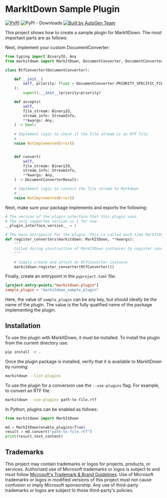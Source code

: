 # MarkItDown Sample Plugin

[![PyPI](https://img.shields.io/pypi/v/markitdown-sample-plugin.svg)](https://pypi.org/project/markitdown-sample-plugin/)
![PyPI - Downloads](https://img.shields.io/pypi/dd/markitdown-sample-plugin)
[![Built by AutoGen Team](https://img.shields.io/badge/Built%20by-AutoGen%20Team-blue)](https://github.com/microsoft/autogen)


This project shows how to create a sample plugin for MarkItDown. The most important parts are as follows:

Next, implement your custom DocumentConverter:

```python
from typing import BinaryIO, Any
from markitdown import MarkItDown, DocumentConverter, DocumentConverterResult, StreamInfo

class RtfConverter(DocumentConverter):

    def __init__(
        self, priority: float = DocumentConverter.PRIORITY_SPECIFIC_FILE_FORMAT
    ):
        super().__init__(priority=priority)

    def accepts(
        self,
        file_stream: BinaryIO,
        stream_info: StreamInfo,
        **kwargs: Any,
    ) -> bool:
	
	# Implement logic to check if the file stream is an RTF file
	# ...
	raise NotImplementedError()


    def convert(
        self,
        file_stream: BinaryIO,
        stream_info: StreamInfo,
        **kwargs: Any,
    ) -> DocumentConverterResult:

	# Implement logic to convert the file stream to Markdown
	# ...
	raise NotImplementedError()
```

Next, make sure your package implements and exports the following:

```python
# The version of the plugin interface that this plugin uses. 
# The only supported version is 1 for now.
__plugin_interface_version__ = 1 

# The main entrypoint for the plugin. This is called each time MarkItDown instances are created.
def register_converters(markitdown: MarkItDown, **kwargs):
    """
    Called during construction of MarkItDown instances to register converters provided by plugins.
    """

    # Simply create and attach an RtfConverter instance
    markitdown.register_converter(RtfConverter())
```


Finally, create an entrypoint in the `pyproject.toml` file:

```toml
[project.entry-points."markitdown.plugin"]
sample_plugin = "markitdown_sample_plugin"
```

Here, the value of `sample_plugin` can be any key, but should ideally be the name of the plugin. The value is the fully qualified name of the package implementing the plugin.


## Installation

To use the plugin with MarkItDown, it must be installed. To install the plugin from the current directory use:

```bash
pip install -e .
```

Once the plugin package is installed, verify that it is available to MarkItDown by running:

```bash
markitdown --list-plugins
```

To use the plugin for a conversion use the `--use-plugins` flag. For example, to convert an RTF file:

```bash
markitdown --use-plugins path-to-file.rtf
```

In Python, plugins can be enabled as follows:

```python
from markitdown import MarkItDown

md = MarkItDown(enable_plugins=True) 
result = md.convert("path-to-file.rtf")
print(result.text_content)
```

## Trademarks

This project may contain trademarks or logos for projects, products, or services. Authorized use of Microsoft
trademarks or logos is subject to and must follow
[Microsoft's Trademark & Brand Guidelines](https://www.microsoft.com/en-us/legal/intellectualproperty/trademarks/usage/general).
Use of Microsoft trademarks or logos in modified versions of this project must not cause confusion or imply Microsoft sponsorship.
Any use of third-party trademarks or logos are subject to those third-party's policies.
